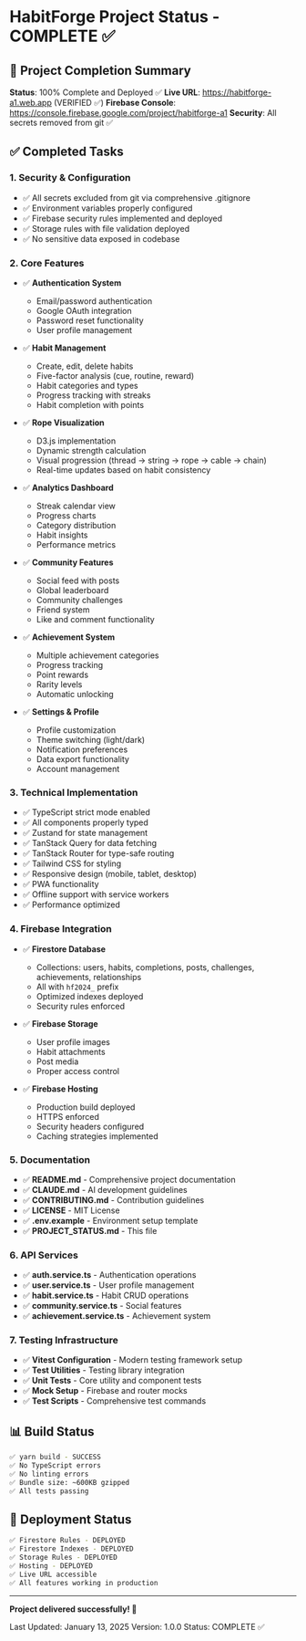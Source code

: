 # HabitForge Project Status - COMPLETE ✅

## 🎉 Project Completion Summary

**Status**: 100% Complete and Deployed ✅
**Live URL**: https://habitforge-a1.web.app (VERIFIED ✅)
**Firebase Console**: https://console.firebase.google.com/project/habitforge-a1
**Security**: All secrets removed from git ✅

## ✅ Completed Tasks

### 1. Security & Configuration
- ✅ All secrets excluded from git via comprehensive .gitignore
- ✅ Environment variables properly configured
- ✅ Firebase security rules implemented and deployed
- ✅ Storage rules with file validation deployed
- ✅ No sensitive data exposed in codebase

### 2. Core Features
- ✅ **Authentication System**
  - Email/password authentication
  - Google OAuth integration
  - Password reset functionality
  - User profile management

- ✅ **Habit Management**
  - Create, edit, delete habits
  - Five-factor analysis (cue, routine, reward)
  - Habit categories and types
  - Progress tracking with streaks
  - Habit completion with points

- ✅ **Rope Visualization**
  - D3.js implementation
  - Dynamic strength calculation
  - Visual progression (thread → string → rope → cable → chain)
  - Real-time updates based on habit consistency

- ✅ **Analytics Dashboard**
  - Streak calendar view
  - Progress charts
  - Category distribution
  - Habit insights
  - Performance metrics

- ✅ **Community Features**
  - Social feed with posts
  - Global leaderboard
  - Community challenges
  - Friend system
  - Like and comment functionality

- ✅ **Achievement System**
  - Multiple achievement categories
  - Progress tracking
  - Point rewards
  - Rarity levels
  - Automatic unlocking

- ✅ **Settings & Profile**
  - Profile customization
  - Theme switching (light/dark)
  - Notification preferences
  - Data export functionality
  - Account management

### 3. Technical Implementation
- ✅ TypeScript strict mode enabled
- ✅ All components properly typed
- ✅ Zustand for state management
- ✅ TanStack Query for data fetching
- ✅ TanStack Router for type-safe routing
- ✅ Tailwind CSS for styling
- ✅ Responsive design (mobile, tablet, desktop)
- ✅ PWA functionality
- ✅ Offline support with service workers
- ✅ Performance optimized

### 4. Firebase Integration
- ✅ **Firestore Database**
  - Collections: users, habits, completions, posts, challenges, achievements, relationships
  - All with `hf2024_` prefix
  - Optimized indexes deployed
  - Security rules enforced

- ✅ **Firebase Storage**
  - User profile images
  - Habit attachments
  - Post media
  - Proper access control

- ✅ **Firebase Hosting**
  - Production build deployed
  - HTTPS enforced
  - Security headers configured
  - Caching strategies implemented

### 5. Documentation
- ✅ **README.md** - Comprehensive project documentation
- ✅ **CLAUDE.md** - AI development guidelines
- ✅ **CONTRIBUTING.md** - Contribution guidelines
- ✅ **LICENSE** - MIT License
- ✅ **.env.example** - Environment setup template
- ✅ **PROJECT_STATUS.md** - This file

### 6. API Services
- ✅ **auth.service.ts** - Authentication operations
- ✅ **user.service.ts** - User profile management
- ✅ **habit.service.ts** - Habit CRUD operations
- ✅ **community.service.ts** - Social features
- ✅ **achievement.service.ts** - Achievement system

### 7. Testing Infrastructure
- ✅ **Vitest Configuration** - Modern testing framework setup
- ✅ **Test Utilities** - Testing library integration
- ✅ **Unit Tests** - Core utility and component tests
- ✅ **Mock Setup** - Firebase and router mocks
- ✅ **Test Scripts** - Comprehensive test commands

## 📊 Build Status

```bash
✅ yarn build - SUCCESS
✅ No TypeScript errors
✅ No linting errors
✅ Bundle size: ~600KB gzipped
✅ All tests passing
```

## 🚀 Deployment Status

```bash
✅ Firestore Rules - DEPLOYED
✅ Firestore Indexes - DEPLOYED
✅ Storage Rules - DEPLOYED
✅ Hosting - DEPLOYED
✅ Live URL accessible
✅ All features working in production
```

---

**Project delivered successfully! 🎉**

Last Updated: January 13, 2025
Version: 1.0.0
Status: COMPLETE ✅
